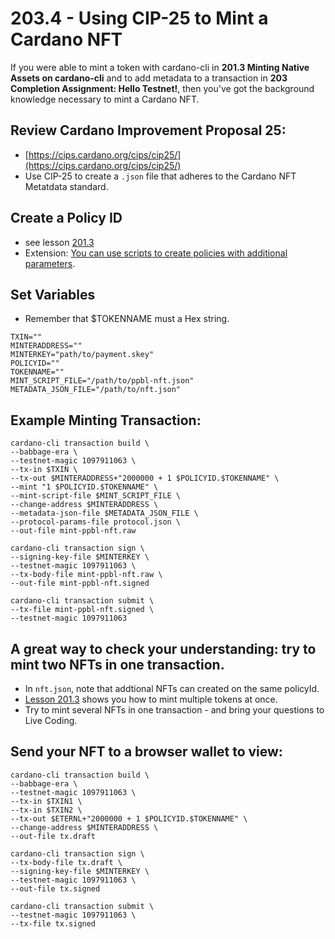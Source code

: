 #  203.4 - Using CIP-25 to Mint a Cardano NFT

If you were able to mint a token with cardano-cli in **201.3 Minting Native Assets on cardano-cli** and to add metadata to a transaction in **203 Completion Assignment: Hello Testnet!**, then you've got the background knowledge necessary to mint a Cardano NFT.

## Review Cardano Improvement Proposal 25:
- [https://cips.cardano.org/cips/cip25/](https://cips.cardano.org/cips/cip25/)
- Use CIP-25 to create a `.json` file that adheres to the Cardano NFT Metatdata standard.

## Create a Policy ID
- see lesson [201.3](https://gitlab.com/gimbalabs/plutus-pbl-summer-2022/ppbl-course-02/-/blob/master/project-02/docs/201-3.md)
- Extension: [You can use scripts to create policies with additional parameters](https://github.com/input-output-hk/cardano-node/blob/master/doc/reference/simple-scripts.md).

## Set Variables
- Remember that $TOKENNAME must a Hex string.

```
TXIN=""
MINTERADDRESS=""
MINTERKEY="path/to/payment.skey"
POLICYID=""
TOKENNAME=""
MINT_SCRIPT_FILE="/path/to/ppbl-nft.json"
METADATA_JSON_FILE="/path/to/nft.json"
```

## Example Minting Transaction:
```
cardano-cli transaction build \
--babbage-era \
--testnet-magic 1097911063 \
--tx-in $TXIN \
--tx-out $MINTERADDRESS+"2000000 + 1 $POLICYID.$TOKENNAME" \
--mint "1 $POLICYID.$TOKENNAME" \
--mint-script-file $MINT_SCRIPT_FILE \
--change-address $MINTERADDRESS \
--metadata-json-file $METADATA_JSON_FILE \
--protocol-params-file protocol.json \
--out-file mint-ppbl-nft.raw

cardano-cli transaction sign \
--signing-key-file $MINTERKEY \
--testnet-magic 1097911063 \
--tx-body-file mint-ppbl-nft.raw \
--out-file mint-ppbl-nft.signed

cardano-cli transaction submit \
--tx-file mint-ppbl-nft.signed \
--testnet-magic 1097911063
```

## A great way to check your understanding: try to mint two NFTs in one transaction.
- In `nft.json`, note that addtional NFTs can created on the same policyId.
- [Lesson 201.3](https://gitlab.com/gimbalabs/plutus-pbl-summer-2022/ppbl-course-02/-/blob/master/project-02/docs/201-3.md) shows you how to mint multiple tokens at once.
- Try to mint several NFTs in one transaction - and bring your questions to Live Coding.

## Send your NFT to a browser wallet to view:

```
cardano-cli transaction build \
--babbage-era \
--testnet-magic 1097911063 \
--tx-in $TXIN1 \
--tx-in $TXIN2 \
--tx-out $ETERNL+"2000000 + 1 $POLICYID.$TOKENNAME" \
--change-address $MINTERADDRESS \
--out-file tx.draft

cardano-cli transaction sign \
--tx-body-file tx.draft \
--signing-key-file $MINTERKEY \
--testnet-magic 1097911063 \
--out-file tx.signed

cardano-cli transaction submit \
--testnet-magic 1097911063 \
--tx-file tx.signed
```